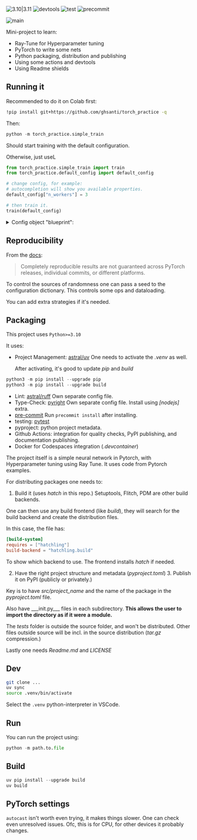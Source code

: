 ![3.10|3.11](https://img.shields.io/badge/Python-3.10_|_3.11_|_3.12-blue)
![devtools](https://img.shields.io/badge/astral-uv_ruff-orange)
![test](https://img.shields.io/badge/test-pytest-blue)
![precommit](https://img.shields.io/badge/pre_commit-blue)

![main](https://img.shields.io/badge/version-0.0.1-red)

Mini-project to learn:

- Ray-Tune for Hyperparameter tuning
- PyTorch to write some nets
- Python packaging, distribution and publishing
- Using some actions and devtools
- Using Readme shields

## Running it

Recommended to do it on Colab first:

```bash
!pip install git+https://github.com/ghsanti/torch_practice -q
```

Then:

```python
python -m torch_practice.simple_train
```

Should start training with the default configuration.

Otherwise, just useL

```python
from torch_practice.simple_train import train
from torch_practice.default_config import default_config

# change config, for example:
# autocompletion will show you available properties.
default_config["n_workers"] = 3

# then train it.
train(default_config)
```

<details>

<summary>
Config object "blueprint":
</summary>

```python
class DAEConfig(TypedDict):
  """Configuration Dictionary for DAE params.

  Note: BatchNorm always runs, so there isn't a switch.
  """

  # runtime config
  seed: int | None  # if an int, uses `torch.set_manual(seed)`
  log_level: _LogLevel
  data_dir: str
  # fraction on train, fraction on test (must add to 1)
  prob_split: tuple[float, float]
  # n_workers for dataloaders
  n_workers: int

  # general configuration
  layers: int  # Number of layers in the encoder/decoder.
  growth: float  # Growth factor for channels across layers.
  in_channels: int  # Number of input channels (e.g., 3 for RGB images).
  lr: float  # learning rate
  batch_size: int  # critical hyperparameter.
  clip_gradient_norm: bool
  clip_gradient_value: bool
  epochs: int

  # conv layers
  init_out_channels: int  # initial output channels (1st conv.)
  c_kernel: int  # Kernel size for convolution layers.
  c_stride: int  # Stride for convolution layers.
  c_activ: Callable  # activation function

  # dropout layers
  use_dropout: bool
  dropout_rate: float

  # pool layers
  use_pool: bool
  p_kernel: int  # Kernel size for pooling layers.
  p_stride: int  # Stride for pooling layers.

  # latent vector
  latent_dimension: int
  dense_activ: Callable  # activation function

```

</details>

## Reproducibility

From the [docs](https://pytorch.org/docs/stable/notes/randomness.html):

> Completely reproducible results are not guaranteed across PyTorch releases, individual commits, or different platforms.

To control the sources of randomness one can pass a seed to the configuration dictionary. This controls some ops and dataloading.

You can add extra strategies if it's needed.

## Packaging

This project uses `Python>=3.10`

It uses:

- Project Management: [astral/uv](https://github.com/astral-sh/uv)
  One needs to activate the _.venv_ as well.

  After activating, it's good to update _pip_ and _build_

```python
python3 -m pip install --upgrade pip
python3 -m pip install --upgrade build
```

- Lint: [astral/ruff](https://github.com/astral-sh/ruff)
  Own separate config file.
- Type-Check: [pyright](https://github.com/microsoft/pyright)
  Own separate config file. Install using _[nodejs]_ extra.
- [pre-commit](https://pre-commit.com/)
  Run `precommit install` after installing.
- testing: [pytest](https://docs.pytest.org/)
- pyproject: python project metadata.
- Github Actions: integration for quality checks, PyPI publishing, and documentation publishing.
- Docker for Codespaces integration (_.devcontainer_)

The project itself is a simple neural network in Pytorch, with Hyperparameter tuning using Ray Tune. It uses code from Pytorch examples.

For distributing packages one needs to:

1. Build it (uses _hatch_ in this repo.) Setuptools, Flitch, PDM are other build backends.

One can then use any build frontend (like _build_), they will search for the build backend and create the distribution files.

In this case, the file has:

```toml
[build-system]
requires = ["hatchling"]
build-backend = "hatchling.build"
```

To show which backend to use. The frontend installs _hatch_ if needed.

2. Have the right project structure and metadata (_pyproject.toml_) 3. Publish it on PyPI (publicly or privately.)

Key is to have _src/project_name_ and the name of the package in the _pyproject.toml_ file.

Also have \_\_\_init.py\_\_\_ files in each subdirectory. **This allows the user to import the directory as if it were a module.**

The _tests_ folder is outside the source folder, and won't be distributed. Other files outside source will be incl. in the source distribution (_tar.gz_ compression.)

Lastly one needs _Readme.md_ and _LICENSE_

## Dev

```bash
git clone ...
uv sync
source .venv/bin/activate
```

Select the `.venv` python-interpreter in VSCode.

## Run

You can run the project using:

```python
python -m path.to.file
```

## Build

```python
uv pip install --upgrade build
uv build
```

## PyTorch settings

`autocast` isn't worth even trying, it makes things slower. One can check even unresolved issues. Ofc, this is for CPU, for other devices it probably changes.
